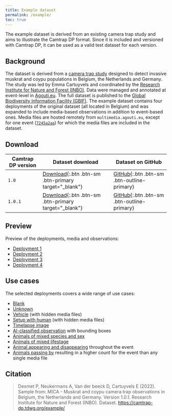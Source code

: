 ```yaml
---
title: Example dataset
permalink: /example/
toc: true
---
```


The example dataset is derived from an existing camera trap study and aims to illustrate the Camtrap DP format. Since it is included and versioned with Camtrap DP, it can be used as a valid test dataset for each version.

## Background

The dataset is derived from a [camera trap study](https://lifemica.eu/research-innovaties/camera-tracking/) designed to detect invasive muskrat and coypu populations in Belgium, the Netherlands and Germany. The study was led by Emma Cartuyvels and coordinated by the [Research Institute for Nature and Forest (INBO)](https://inbo.be). Data were managed and annotated at event-level in [Agouti.eu](https://www.agouti.eu/). The full dataset is published to the [Global Biodiversity Information Facility (GBIF)](https://doi.org/10.15468/5tb6ze). The example dataset contains four deployments of the original dataset (all located in Belgium) and was expanded to include media-based observations in addition to event-based ones. Media files are hosted remotely from `multimedia.agouti.eu`, except for one event ([`7245a2aa`](../example/62c200a9/#7245a2aa)) for which the media files are included in the dataset.

## Download

Camtrap DP version | Dataset download | Dataset on GitHub
--- | --- | ---
`1.0` | [Download](https://download-directory.github.io?url=https://github.com/tdwg/camtrap-dp/tree/1.0/example){:.btn .btn-sm .btn-primary target="_blank"} | [GitHub](https://github.com/tdwg/camtrap-dp/tree/1.0/example){:.btn .btn-sm .btn-outline-primary}
`1.0.1` | [Download](https://download-directory.github.io?url=https://github.com/tdwg/camtrap-dp/tree/1.0.1/example){:.btn .btn-sm .btn-primary target="_blank"} | [GitHub](https://github.com/tdwg/camtrap-dp/tree/1.0.1/example){:.btn .btn-sm .btn-outline-primary}

## Preview

Preview of the deployments, media and observations:

- [Deployment 1](../example/00a2c20d/)
- [Deployment 2](../example/29b7d356/)
- [Deployment 3](../example/577b543a/)
- [Deployment 4](../example/62c200a9/)

## Use cases

The selected deployments covers a wide range of use cases:

- [Blank](../example/29b7d356/#1d98da96)
- [Unknown](../example/577b543a/#5fbf69a4)
- [Vehicle](../example/62c200a9/#962dff14) (with hidden media files)
- [Setup with human](../example/00a2c20d/#99880973) (with hidden media files)
- [Timelapse image](../example/577b543a/#8f779513)
- [AI-classified observation](../example/62c200a9/#4dcacd8f) with bounding boxes
- [Animals of mixed species and sex](../example/00a2c20d/#79204343)
- [Animals of mixed lifestage](../example/00a2c20d/#ea72c74f)
- [Animal appearing and disappearing](../example/00a2c20d/#45abeadc) throughout the event
- [Animals passing by](../example/29b7d356/#45ee3031) resulting in a higher count for the event than any single media file

## Citation

> Desmet P, Neukermans A, Van der beeck D, Cartuyvels E (2022). Sample from: MICA - Muskrat and coypu camera trap observations in Belgium, the Netherlands and Germany. Version 1.0.1. Research Institute for Nature and Forest (INBO). Dataset. <https://camtrap-dp.tdwg.org/example/>
